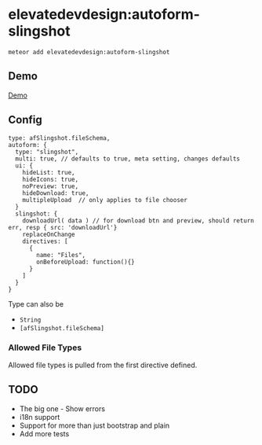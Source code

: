 elevatedevdesign:autoform-slingshot
=========================

`meteor add elevatedevdesign:autoform-slingshot`

## Demo

[Demo](http://autoform-slingshot-demo.meteor.com)

## Config

    type: afSlingshot.fileSchema,
    autoform: {
      type: "slingshot",
      multi: true, // defaults to true, meta setting, changes defaults
      ui: {
        hideList: true,
        hideIcons: true,
        noPreview: true,
        hideDownload: true,
        multipleUpload  // only applies to file chooser
      }
      slingshot: {
        downloadUrl( data ) // for download btn and preview, should return err, resp { src: 'downloadUrl'}
        replaceOnChange
        directives: [
          { 
            name: "Files",
            onBeforeUpload: function(){}
          }
        ]
      }
    }

Type can also be

* `String`
* `[afSlingshot.fileSchema]`

### Allowed File Types
Allowed file types is pulled from the first directive defined.

## TODO
* The big one - Show errors
* i18n support
* Support for more than just bootstrap and plain
* Add more tests
